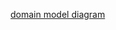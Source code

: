 <!-- # bookmark_manager

#Planning

#user_story

#as a user
#so that I can see what websites I have saved
#I want to be able to see a list of bookmarks

#as a user 
#so that I can save websites
#I want to be able to add a website to my bookmark manager


input   >              method    >          output
See websites       bookmarks        list of bookmarks


Class
list_of_bookmarks

Method
show_list_of_bookmarks
@collection

Class
bookmark

@name
@link -->
[domain model diagram](./bookmark_manager_1.png)
